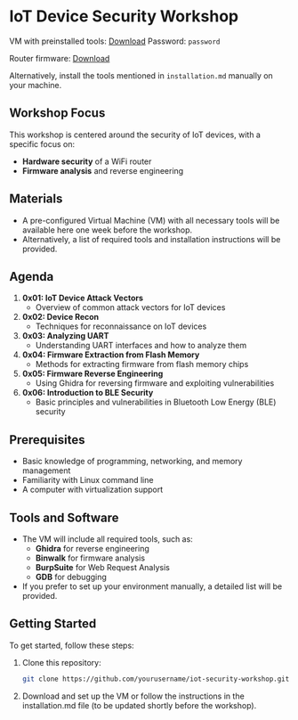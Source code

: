 # IoT Device Security Workshop

VM with preinstalled tools: [Download](https://drive.google.com/file/d/1f8QppEx97DJPSMLHEhEW9wl12GjIM2M6/view?usp=sharing)
Password: `password`

Router firmware: [Download](https://drive.google.com/file/d/1mNdzzikmlCawb2rTlALPzeK0GXJtX8XA/view?usp=sharing)

Alternatively, install the tools mentioned in `installation.md` manually on your machine.

## Workshop Focus

This workshop is centered around the security of IoT devices, with a specific focus on:
- **Hardware security** of a WiFi router
- **Firmware analysis** and reverse engineering

## Materials

- A pre-configured Virtual Machine (VM) with all necessary tools will be available here one week before the workshop.
- Alternatively, a list of required tools and installation instructions will be provided.

## Agenda

1. **0x01: IoT Device Attack Vectors**
   - Overview of common attack vectors for IoT devices
2. **0x02: Device Recon**
   - Techniques for reconnaissance on IoT devices
3. **0x03: Analyzing UART**
   - Understanding UART interfaces and how to analyze them
4. **0x04: Firmware Extraction from Flash Memory**
   - Methods for extracting firmware from flash memory chips
5. **0x05: Firmware Reverse Engineering**
   - Using Ghidra for reversing firmware and exploiting vulnerabilities
6. **0x06: Introduction to BLE Security**
   - Basic principles and vulnerabilities in Bluetooth Low Energy (BLE) security

## Prerequisites

- Basic knowledge of programming, networking, and memory management
- Familiarity with Linux command line
- A computer with virtualization support

## Tools and Software

- The VM will include all required tools, such as:
  - **Ghidra** for reverse engineering
  - **Binwalk** for firmware analysis
  - **BurpSuite** for Web Request Analysis
  - **GDB** for  debugging
- If you prefer to set up your environment manually, a detailed list will be provided.


## Getting Started

To get started, follow these steps:

1. Clone this repository:
   ```bash
   git clone https://github.com/yourusername/iot-security-workshop.git
   ```

2. Download and set up the VM or follow the instructions in the installation.md file (to be updated shortly before the workshop).